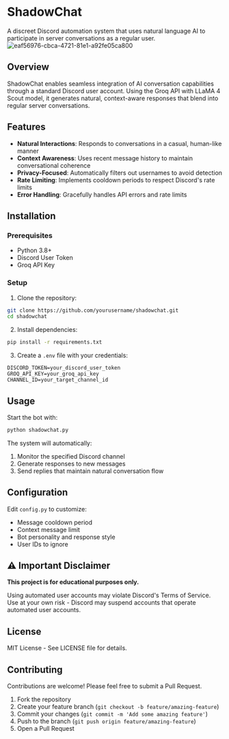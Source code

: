 # ShadowChat
A discreet Discord automation system that uses natural language AI to participate in server conversations as a regular user.
![eaf56976-cbca-4721-81e1-a92fe05ca800](https://github.com/user-attachments/assets/d714e78c-7396-42b5-9118-8ac2a8d0c44e)


## Overview

ShadowChat enables seamless integration of AI conversation capabilities through a standard Discord user account. Using the Groq API with LLaMA 4 Scout model, it generates natural, context-aware responses that blend into regular server conversations.

## Features

- **Natural Interactions**: Responds to conversations in a casual, human-like manner
- **Context Awareness**: Uses recent message history to maintain conversational coherence
- **Privacy-Focused**: Automatically filters out usernames to avoid detection
- **Rate Limiting**: Implements cooldown periods to respect Discord's rate limits
- **Error Handling**: Gracefully handles API errors and rate limits

## Installation

### Prerequisites

- Python 3.8+
- Discord User Token
- Groq API Key

### Setup

1. Clone the repository:
```bash
git clone https://github.com/yourusername/shadowchat.git
cd shadowchat
```

2. Install dependencies:
```bash
pip install -r requirements.txt
```

3. Create a `.env` file with your credentials:
```
DISCORD_TOKEN=your_discord_user_token
GROQ_API_KEY=your_groq_api_key
CHANNEL_ID=your_target_channel_id
```

## Usage

Start the bot with:

```bash
python shadowchat.py
```

The system will automatically:
1. Monitor the specified Discord channel
2. Generate responses to new messages
3. Send replies that maintain natural conversation flow

## Configuration

Edit `config.py` to customize:

- Message cooldown period
- Context message limit
- Bot personality and response style
- User IDs to ignore

## ⚠️ Important Disclaimer

**This project is for educational purposes only.**

Using automated user accounts may violate Discord's Terms of Service. Use at your own risk - Discord may suspend accounts that operate automated user accounts.

## License

MIT License - See LICENSE file for details.

## Contributing

Contributions are welcome! Please feel free to submit a Pull Request.

1. Fork the repository
2. Create your feature branch (`git checkout -b feature/amazing-feature`)
3. Commit your changes (`git commit -m 'Add some amazing feature'`)
4. Push to the branch (`git push origin feature/amazing-feature`)
5. Open a Pull Request
